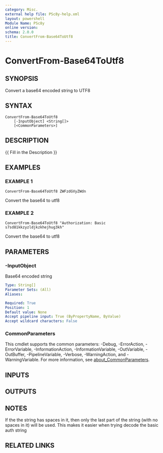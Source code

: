 ```yaml
---
category: Misc.
external help file: PSc8y-help.xml
layout: powershell
Module Name: PSc8y
online version:
schema: 2.0.0
title: ConvertFrom-Base64ToUtf8
---
```


# ConvertFrom-Base64ToUtf8

## SYNOPSIS
Convert a base64 encoded string to UTF8

## SYNTAX

```
ConvertFrom-Base64ToUtf8
	[-InputObject] <String[]>
	[<CommonParameters>]
```

## DESCRIPTION
{{ Fill in the Description }}

## EXAMPLES

### EXAMPLE 1
```
ConvertFrom-Base64ToUtf8 ZWFzdGVyZWdn
```

Convert the base64 to utf8

### EXAMPLE 2
```
ConvertFrom-Base64ToUtf8 "Authorization: Basic s7sd81kkzyzldjkzkhejhug3kh"
```

Convert the base64 to utf8

## PARAMETERS

### -InputObject
Base64 encoded string

```yaml
Type: String[]
Parameter Sets: (All)
Aliases:

Required: True
Position: 1
Default value: None
Accept pipeline input: True (ByPropertyName, ByValue)
Accept wildcard characters: False
```

### CommonParameters
This cmdlet supports the common parameters: -Debug, -ErrorAction, -ErrorVariable, -InformationAction, -InformationVariable, -OutVariable, -OutBuffer, -PipelineVariable, -Verbose, -WarningAction, and -WarningVariable. For more information, see [about_CommonParameters](http://go.microsoft.com/fwlink/?LinkID=113216).

## INPUTS

## OUTPUTS

## NOTES
If the the string has spaces in it, then only the last part of the string (with no spaces in it) will be used.
This makes it easier when trying decode the basic auth string

## RELATED LINKS
